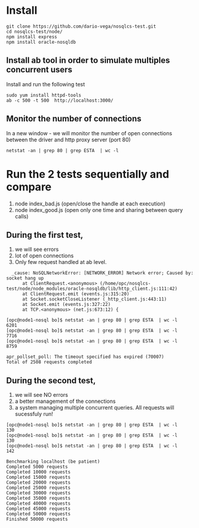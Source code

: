 # Install
````
git clone https://github.com/dario-vega/nosqlcs-test.git
cd nosqlcs-test/node/
npm install express
npm install oracle-nosqldb
````

## Install ab tool in order to simulate multiples concurrent users

Install and run the following test

````
sudo yum install httpd-tools
ab -c 500 -t 500  http://localhost:3000/
````

## Monitor the number of connections
In a new window - we will monitor the number of open connections between the driver and http proxy server (port 80)

````
netstat -an | grep 80 | grep ESTA  | wc -l
````

# Run the 2 tests sequentially and compare

1) node index_bad.js (open/close the handle at each execution)
2) node index_good.js (open only one time and sharing between query calls)

## During the first test, 
1. we will see errors
2. lot of open connections
3. Only few request handled at ab level.

````
  _cause: NoSQLNetworkError: [NETWORK_ERROR] Network error; Caused by: socket hang up
      at ClientRequest.<anonymous> (/home/opc/nosqlcs-test/node/node_modules/oracle-nosqldb/lib/http_client.js:111:42)
      at ClientRequest.emit (events.js:315:20)
      at Socket.socketCloseListener (_http_client.js:443:11)
      at Socket.emit (events.js:327:22)
      at TCP.<anonymous> (net.js:673:12) {

[opc@node1-nosql bo]$ netstat -an | grep 80 | grep ESTA  | wc -l
6201
[opc@node1-nosql bo]$ netstat -an | grep 80 | grep ESTA  | wc -l
7716
[opc@node1-nosql bo]$ netstat -an | grep 80 | grep ESTA  | wc -l
8759

apr_pollset_poll: The timeout specified has expired (70007)
Total of 2508 requests completed
````

## During the second test, 
1. we will see NO errors
2. a better management of the connections
3. a system managing multiple concurrent queries. All requests will sucessfuly run!

````
[opc@node1-nosql bo]$ netstat -an | grep 80 | grep ESTA  | wc -l
130
[opc@node1-nosql bo]$ netstat -an | grep 80 | grep ESTA  | wc -l
130
[opc@node1-nosql bo]$ netstat -an | grep 80 | grep ESTA  | wc -l
142

Benchmarking localhost (be patient)
Completed 5000 requests
Completed 10000 requests
Completed 15000 requests
Completed 20000 requests
Completed 25000 requests
Completed 30000 requests
Completed 35000 requests
Completed 40000 requests
Completed 45000 requests
Completed 50000 requests
Finished 50000 requests
  
````
